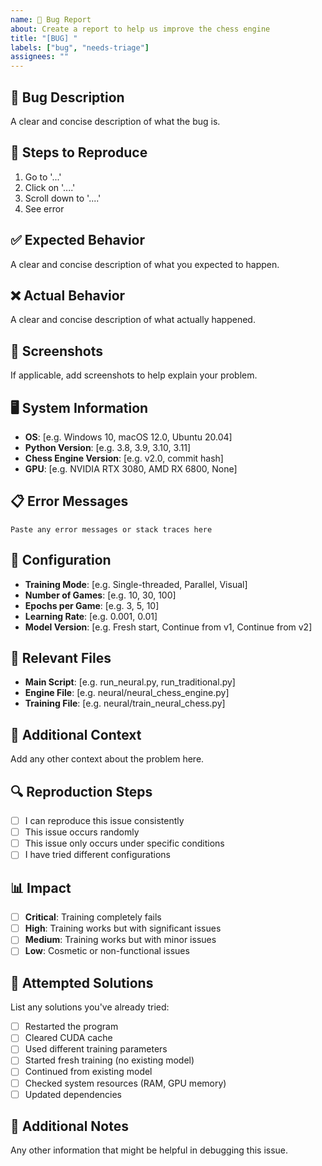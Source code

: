 ```yaml
---
name: 🐛 Bug Report
about: Create a report to help us improve the chess engine
title: "[BUG] "
labels: ["bug", "needs-triage"]
assignees: ""
---
```


## 🐛 Bug Description

A clear and concise description of what the bug is.

## 🔄 Steps to Reproduce

1. Go to '...'
2. Click on '....'
3. Scroll down to '....'
4. See error

## ✅ Expected Behavior

A clear and concise description of what you expected to happen.

## ❌ Actual Behavior

A clear and concise description of what actually happened.

## 📸 Screenshots

If applicable, add screenshots to help explain your problem.

## 🖥️ System Information

- **OS**: [e.g. Windows 10, macOS 12.0, Ubuntu 20.04]
- **Python Version**: [e.g. 3.8, 3.9, 3.10, 3.11]
- **Chess Engine Version**: [e.g. v2.0, commit hash]
- **GPU**: [e.g. NVIDIA RTX 3080, AMD RX 6800, None]

## 📋 Error Messages

```
Paste any error messages or stack traces here
```

## 🔧 Configuration

- **Training Mode**: [e.g. Single-threaded, Parallel, Visual]
- **Number of Games**: [e.g. 10, 30, 100]
- **Epochs per Game**: [e.g. 3, 5, 10]
- **Learning Rate**: [e.g. 0.001, 0.01]
- **Model Version**: [e.g. Fresh start, Continue from v1, Continue from v2]

## 📁 Relevant Files

- **Main Script**: [e.g. run_neural.py, run_traditional.py]
- **Engine File**: [e.g. neural/neural_chess_engine.py]
- **Training File**: [e.g. neural/train_neural_chess.py]

## 🧪 Additional Context

Add any other context about the problem here.

## 🔍 Reproduction Steps

- [ ] I can reproduce this issue consistently
- [ ] This issue occurs randomly
- [ ] This issue only occurs under specific conditions
- [ ] I have tried different configurations

## 📊 Impact

- [ ] **Critical**: Training completely fails
- [ ] **High**: Training works but with significant issues
- [ ] **Medium**: Training works but with minor issues
- [ ] **Low**: Cosmetic or non-functional issues

## 🚀 Attempted Solutions

List any solutions you've already tried:

- [ ] Restarted the program
- [ ] Cleared CUDA cache
- [ ] Used different training parameters
- [ ] Started fresh training (no existing model)
- [ ] Continued from existing model
- [ ] Checked system resources (RAM, GPU memory)
- [ ] Updated dependencies

## 📝 Additional Notes

Any other information that might be helpful in debugging this issue.
